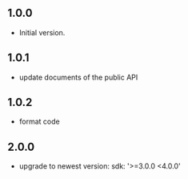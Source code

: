 ## 1.0.0

- Initial version.

## 1.0.1

- update documents of the public API

## 1.0.2

- format code

## 2.0.0

- upgrade to newest version: sdk: '>=3.0.0 <4.0.0'